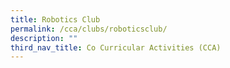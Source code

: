 ```yaml
---
title: Robotics Club
permalink: /cca/clubs/roboticsclub/
description: ""
third_nav_title: Co Curricular Activities (CCA)
---
```

